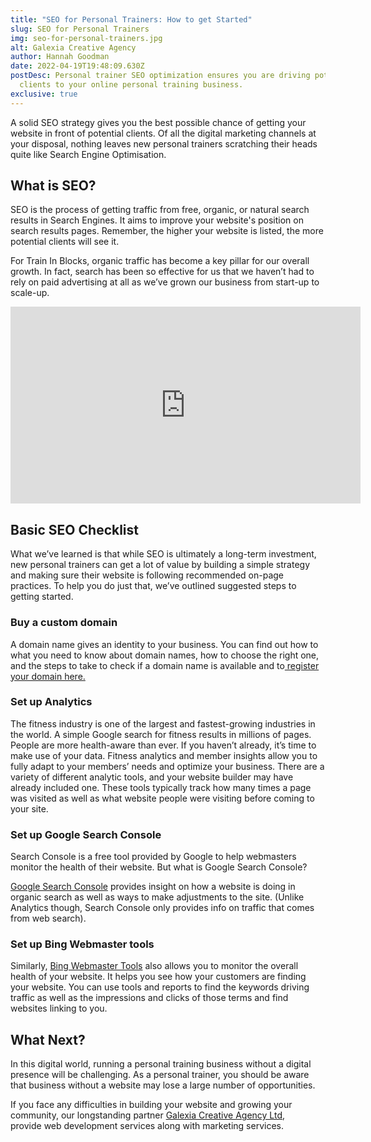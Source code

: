 ```yaml
---
title: "SEO for Personal Trainers: How to get Started"
slug: SEO for Personal Trainers
img: seo-for-personal-trainers.jpg
alt: Galexia Creative Agency
author: Hannah Goodman
date: 2022-04-19T19:48:09.630Z
postDesc: Personal trainer SEO optimization ensures you are driving potential
  clients to your online personal training business.
exclusive: true
---
```

A solid SEO strategy gives you the best possible chance of getting your website in front of potential clients. Of all the digital marketing channels at your disposal, nothing leaves new personal trainers scratching their heads quite like Search Engine Optimisation.

## What is SEO?

SEO is the process of getting traffic from free, organic, or natural search results in Search Engines. It aims to improve your website's position on search results pages. Remember, the higher your website is listed, the more potential clients will see it.

For Train In Blocks, organic traffic has become a key pillar for our overall growth. In fact, search has been so effective for us that we haven’t had to rely on paid advertising at all as we’ve grown our business from start-up to scale-up.

<iframe width="560" height="315" src="https://www.youtube.com/embed/MYE6T_gd7H0" title="YouTube video player" frameborder="0" allow="accelerometer; autoplay; clipboard-write; encrypted-media; gyroscope; picture-in-picture" allowfullscreen></iframe>

## Basic SEO Checklist

What we’ve learned is that while SEO is ultimately a long-term investment, new personal trainers can get a lot of value by building a simple strategy and making sure their website is following recommended on-page practices. To help you do just that, we’ve outlined suggested steps to getting started.

### Buy a custom domain

A domain name gives an identity to your business. You can find out how to what you need to know about domain names, how to choose the right one, and the steps to take to check if a domain name is available and to[ register your domain here.](https://mailchimp.com/resources/how-to-buy-a-domain-name/)

### Set up Analytics

The fitness industry is one of the largest and fastest-growing industries in the world. A simple Google search for fitness results in millions of pages. People are more health-aware than ever. If you haven’t already, it’s time to make use of your data. Fitness analytics and member insights allow you to fully adapt to your members’ needs and optimize your business. There are a variety of different analytic tools, and your website builder may have already included one. These tools typically track how many times a page was visited as well as what website people were visiting before coming to your site.

### Set up Google Search Console

Search Console is a free tool provided by Google to help webmasters monitor the health of their website. But what is Google Search Console?

[Google Search Console](https://search.google.com/search-console/about) provides insight on how a website is doing in organic search as well as ways to make adjustments to the site. (Unlike Analytics though, Search Console only provides info on traffic that comes from web search).

### Set up Bing Webmaster tools

Similarly, [Bing Webmaster Tools](https://www.bing.com/webmasters/about) also allows you to monitor the overall health of your website. It helps you see how your customers are finding your website. You can use tools and reports to find the keywords driving traffic as well as the impressions and clicks of those terms and find websites linking to you.

## What Next?

In this digital world, running a personal training business without a digital presence will be challenging. As a personal trainer, you should be aware that business without a website may lose a large number of opportunities.

If you face any difficulties in building your website and growing your community, our longstanding partner [Galexia Creative Agency Ltd](https://galexia.agency/web/), provide web development services along with marketing services.